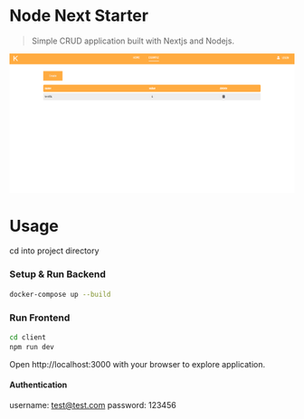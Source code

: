 # Node Next Starter
> Simple CRUD application built with Nextjs and Nodejs.

![Screenshot](/images/react-readme.png 'Screenshot')

# Usage
cd into project directory

### Setup & Run Backend

```sh
docker-compose up --build
```
### Run Frontend
```sh
cd client
npm run dev
```

Open http://localhost:3000 with your browser to explore application.

#### Authentication
username: test@test.com
password: 123456


